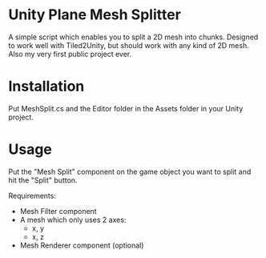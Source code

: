 # Unity Plane Mesh Splitter
A simple script which enables you to split a 2D mesh into chunks. Designed to work well with Tiled2Unity, but should work with any kind of 2D mesh. Also my very first public project ever.

# Installation
Put MeshSplit.cs and the Editor folder in the Assets folder in your Unity project.

# Usage
Put the "Mesh Split" component on the game object you want to split and hit the "Split" button.

Requirements:
- Mesh Filter component
- A mesh which only uses 2 axes:
  - x, y
  - x, z
- Mesh Renderer component (optional)
